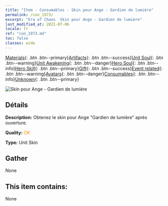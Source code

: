 ```yaml
---
title: "Item - Consumables - Skin pour Ange - Gardien de lumière"
permalink: /con_1973/
excerpt: "Era of Chaos  Skin pour Ange - Gardien de lumière"
last_modified_at: 2021-07-06
locale: fr
ref: "con_1973.md"
toc: false
classes: wide
---
```

 [Materials](/ItemsFR/){: .btn .btn--primary}[Artifacts](/ItemsFR/Artifacts/){: .btn .btn--success}[Unit Soul](/ItemsFR/UnitSoul/){: .btn .btn--warning}[Unit Awakening](/ItemsFR/UnitAwakening/){: .btn .btn--danger}[Hero Soul](/ItemsFR/HeroSoul/){: .btn .btn--info}[Hero Skill](/ItemsFR/HeroSkill/){: .btn .btn--primary}[Gift](/ItemsFR/Gift/){: .btn .btn--success}[Event related](/ItemsFR/Events/){: .btn .btn--warning}[Avatars](/ItemsFR/Avatars/){: .btn .btn--danger}[Consumables](/ItemsFR/Consumables/){: .btn .btn--info}[Unknown](/ItemsFR/Unknown/){: .btn .btn--primary}

 ![Skin pour Ange - Gardien de lumière](/images/u/ti_datianshipifu2.jpg)

## Détails
 **Description:** Obtenez le skin pour Ange \"Gardien de lumière\" après ouverture.

 **Quality:** <span style="color: #FF8C00">OK</span>

 **Type:** Unit Skin

## Gather

  None

## This item contains:

  None

